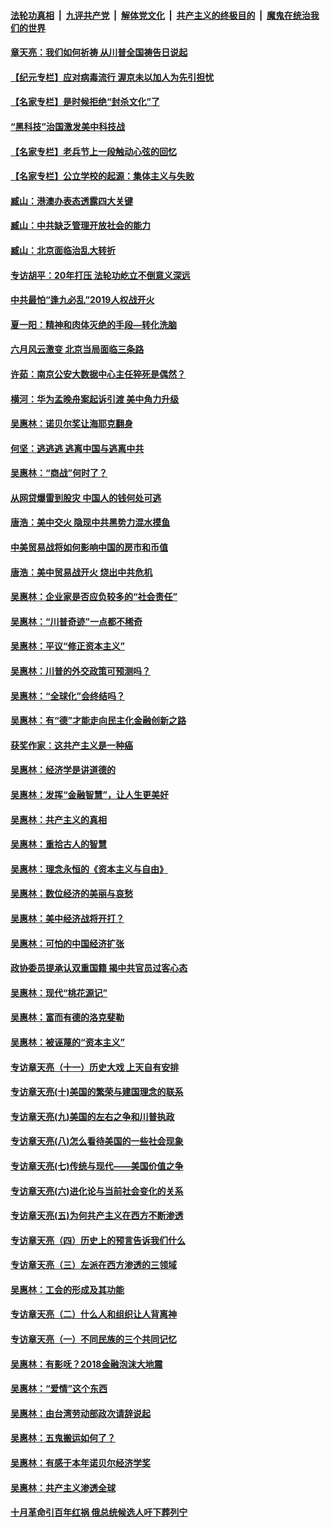 ####  [法轮功真相](../../../../basic/blob/master/README.md?t=07051831) &nbsp;|&nbsp; [九评共产党](../../../../9ping.md/blob/master/README.md?t=07051831) &nbsp;|&nbsp; [解体党文化](../../../../jtdwh.md/blob/master/README.md?t=07051831)  &nbsp;|&nbsp; [共产主义的终极目的](../../../../gczydzjmd.md/blob/master/README.md?t=07051831) &nbsp;|&nbsp; [魔鬼在统治我们的世界](../../../../mgztzwmdsj.md/blob/master/README.md?t=07051831) 

#### [章天亮：我们如何祈祷 从川普全国祷告日说起](../pages/nsc423/n11944627.md?t=07051831) 

#### [【纪元专栏】应对病毒流行 渥京未以加人为先引担忧](../pages/nsc423/n11875714.md?t=07051831) 

#### [【名家专栏】是时候拒绝“封杀文化”了](../pages/nsc423/n11814093.md?t=07051831) 

#### [“黑科技”治国激发美中科技战](../pages/nsc423/n11638056.md?t=07051831) 

#### [【名家专栏】老兵节上一段触动心弦的回忆](../pages/nsc423/n11646016.md?t=07051831) 

#### [【名家专栏】公立学校的起源：集体主义与失败](../pages/nsc423/n11601833.md?t=07051831) 

#### [臧山：港澳办表态透露四大关键](../pages/nsc423/n11421628.md?t=07051831) 

#### [臧山：中共缺乏管理开放社会的能力](../pages/nsc423/n11407457.md?t=07051831) 

#### [臧山：北京面临治乱大转折](../pages/nsc423/n11406895.md?t=07051831) 

#### [专访胡平：20年打压 法轮功屹立不倒意义深远](../pages/nsc423/n11398800.md?t=07051831) 

#### [中共最怕“逢九必乱”2019人权战开火](../pages/nsc423/n11385248.md?t=07051831) 

#### [夏一阳：精神和肉体灭绝的手段—转化洗脑](../pages/nsc423/n11368250.md?t=07051831) 

#### [六月风云激变 北京当局面临三条路](../pages/nsc423/n11313668.md?t=07051831) 

#### [许茹：南京公安大数据中心主任猝死是偶然？](../pages/nsc423/n11064744.md?t=07051831) 

#### [横河：华为孟晚舟案起诉引渡 美中角力升级](../pages/nsc423/n11027230.md?t=07051831) 

#### [吴惠林：诺贝尔奖让海耶克翻身](../pages/nsc423/n10890049.md?t=07051831) 

#### [何坚：逃逃逃 逃离中国与逃离中共](../pages/nsc423/n10592891.md?t=07051831) 

#### [吴惠林：“商战”何时了？](../pages/nsc423/n10573558.md?t=07051831) 

#### [从网贷爆雷到股灾 中国人的钱何处可逃](../pages/nsc423/n10572800.md?t=07051831) 

#### [唐浩：美中交火 隐现中共黑势力混水摸鱼](../pages/nsc423/n10544040.md?t=07051831) 

#### [中美贸易战将如何影响中国的房市和币值](../pages/nsc423/n10543697.md?t=07051831) 

#### [唐浩：美中贸易战开火 烧出中共危机](../pages/nsc423/n10540126.md?t=07051831) 

#### [吴惠林：企业家是否应负较多的“社会责任”](../pages/nsc423/n10535022.md?t=07051831) 

#### [吴惠林：“川普奇迹”一点都不稀奇](../pages/nsc423/n10512808.md?t=07051831) 

#### [吴惠林：平议“修正资本主义”](../pages/nsc423/n10495724.md?t=07051831) 

#### [吴惠林：川普的外交政策可预测吗？](../pages/nsc423/n10462387.md?t=07051831) 

#### [吴惠林：“全球化”会终结吗？](../pages/nsc423/n10452838.md?t=07051831) 

#### [吴惠林：有“德”才能走向民主化金融创新之路](../pages/nsc423/n10432292.md?t=07051831) 

#### [获奖作家：这共产主义是一种癌](../pages/nsc423/n10431541.md?t=07051831) 

#### [吴惠林：经济学是讲道德的](../pages/nsc423/n10398014.md?t=07051831) 

#### [吴惠林：发挥“金融智慧”，让人生更美好](../pages/nsc423/n10375019.md?t=07051831) 

#### [吴惠林：共产主义的真相](../pages/nsc423/n10351394.md?t=07051831) 

#### [吴惠林：重拾古人的智慧](../pages/nsc423/n10337691.md?t=07051831) 

#### [吴惠林：理念永恒的《资本主义与自由》](../pages/nsc423/n10316274.md?t=07051831) 

#### [吴惠林：数位经济的美丽与哀愁](../pages/nsc423/n10292946.md?t=07051831) 

#### [吴惠林：美中经济战将开打？](../pages/nsc423/n10258825.md?t=07051831) 

#### [吴惠林：可怕的中国经济扩张](../pages/nsc423/n10219147.md?t=07051831) 

#### [政协委员提承认双重国籍 揭中共官员过客心态](../pages/nsc423/n10208809.md?t=07051831) 

#### [吴惠林：现代“桃花源记”](../pages/nsc423/n10185234.md?t=07051831) 

#### [吴惠林：富而有德的洛克斐勒](../pages/nsc423/n10142264.md?t=07051831) 

#### [吴惠林：被诬蔑的“资本主义”](../pages/nsc423/n10124816.md?t=07051831) 

#### [专访章天亮（十一）历史大戏 上天自有安排](../pages/nsc423/n10094905.md?t=07051831) 

#### [专访章天亮(十)美国的繁荣与建国理念的联系](../pages/nsc423/n10094899.md?t=07051831) 

#### [专访章天亮(九)美国的左右之争和川普执政](../pages/nsc423/n10094889.md?t=07051831) 

#### [专访章天亮(八)怎么看待美国的一些社会现象](../pages/nsc423/n10094857.md?t=07051831) 

#### [专访章天亮(七)传统与现代——美国价值之争](../pages/nsc423/n10093140.md?t=07051831) 

#### [专访章天亮(六)进化论与当前社会变化的关系](../pages/nsc423/n10092036.md?t=07051831) 

#### [专访章天亮(五)为何共产主义在西方不断渗透](../pages/nsc423/n10083620.md?t=07051831) 

#### [专访章天亮（四）历史上的预言告诉我们什么](../pages/nsc423/n10083606.md?t=07051831) 

#### [专访章天亮（三）左派在西方渗透的三领域](../pages/nsc423/n10081115.md?t=07051831) 

#### [吴惠林：工会的形成及其功能](../pages/nsc423/n10080633.md?t=07051831) 

#### [专访章天亮（二）什么人和组织让人背离神](../pages/nsc423/n10076637.md?t=07051831) 

#### [专访章天亮（一）不同民族的三个共同记忆](../pages/nsc423/n10074188.md?t=07051831) 

#### [吴惠林：有影呒？2018金融泡沫大地震](../pages/nsc423/n10040534.md?t=07051831) 

#### [吴惠林：“爱情”这个东西](../pages/nsc423/n10019423.md?t=07051831) 

#### [吴惠林：由台湾劳动部政次请辞说起](../pages/nsc423/n9979679.md?t=07051831) 

#### [吴惠林：五鬼搬运如何了？](../pages/nsc423/n9925338.md?t=07051831) 

#### [吴惠林：有感于本年诺贝尔经济学奖](../pages/nsc423/n9871883.md?t=07051831) 

#### [吴惠林：共产主义渗透全球](../pages/nsc423/n9812748.md?t=07051831) 

#### [十月革命引百年红祸 俄总统候选人吁下葬列宁](../pages/nsc423/n9810182.md?t=07051831) 

